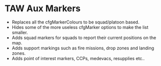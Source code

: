 # TAW Aux Markers
- Replaces all the cfgMarkerColours to be squad/platoon based.
- Hides some of the more useless cfgMarker options to make the list smaller.
- Adds squad markers for squads to report their current positions on the map. 
- Adds support markings such as fire missions, drop zones and landing zones.
- Adds point of interest markers, CCPs, medevacs, resupplies etc..
